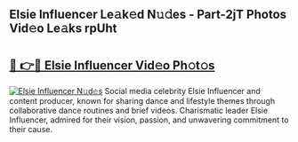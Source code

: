 ## Elsie Influencer Le𝚊k𝚎d N𝚞𝚍es - Part-2jT Photos Vid𝚎o Le𝚊ks rpUht

# <h2><a href="http://fbd4mna.evod.top/?m=Elsie+Influencer">🔗 👉🔴 Elsie Influencer Vid𝚎o Ph𝚘t𝚘s</a></h2>

[![Elsie Influencer N𝚞d𝚎s](https://i.imgur.com/8V9OHl7.gif)](http://fbd4mna.evod.top/?m=Elsie+Influencer)
Social media celebrity Elsie Influencer and content producer, known for sharing dance and lifestyle themes through collaborative dance routines and brief videos. Charismatic leader Elsie Influencer, admired for their vision, passion, and unwavering commitment to their cause. 
